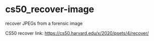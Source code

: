 # cs50_recover-image
recover JPEGs from a forensic image





CS50 recover link: https://cs50.harvard.edu/x/2020/psets/4/recover/
